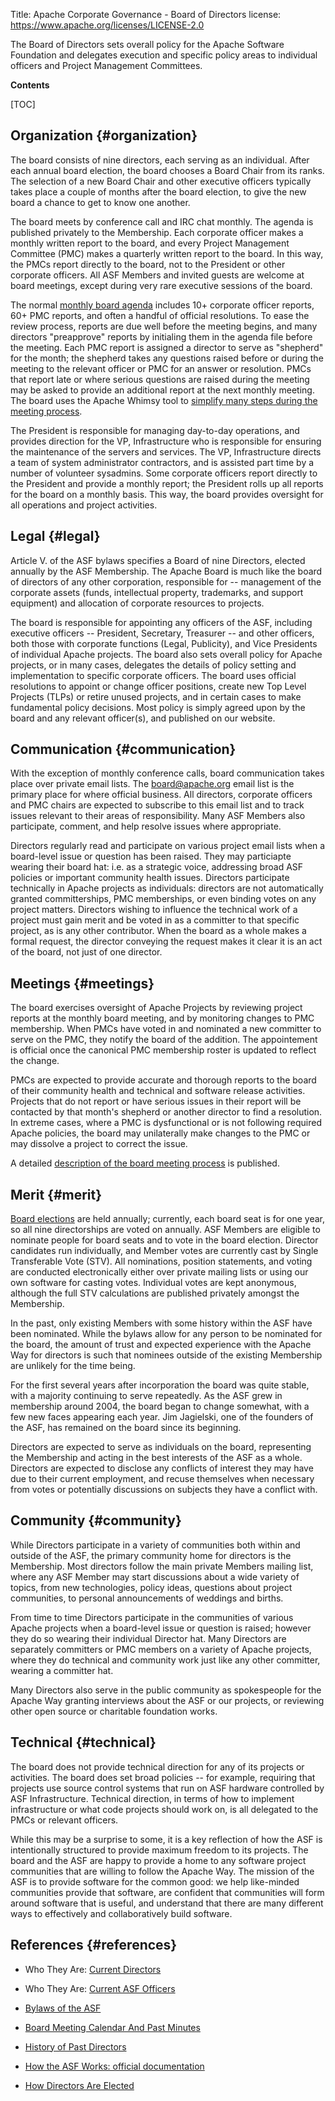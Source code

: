 Title: Apache Corporate Governance - Board of Directors
license: https://www.apache.org/licenses/LICENSE-2.0



The Board of Directors sets overall policy for the Apache Software Foundation and 
delegates execution and specific policy areas to individual officers 
and Project Management Committees.

**Contents**

[TOC]

## Organization  {#organization}

The board consists of nine directors, each serving as an individual. 
After each annual board election, the board chooses a Board Chair from its ranks. The 
selection of a new Board Chair and other executive officers typically takes place a couple of months after the board election, to give the new 
board a chance to get to know one another. 

The board meets by conference call and IRC chat monthly. The agenda is published 
privately to the Membership. Each corporate officer makes a monthly written 
report to the board, and every Project Management Committee (PMC) makes a 
quarterly written report to the board. In this way, the PMCs report directly to 
the board, not to the President or other corporate officers. All ASF Members and 
invited guests are welcome at board meetings, except during very rare executive 
sessions of the board.

The normal [monthly board agenda](/foundation/board/calendar) includes 10+ corporate officer reports, 60+ 
PMC reports, and often a handful of official resolutions. To ease the review 
process, reports are due well before the meeting begins, and many 
directors "preapprove" reports by initialing them in the agenda file before the 
meeting. Each PMC report is assigned a director to serve as "shepherd" for the 
month; the shepherd takes any questions raised before or during the meeting to the relevant officer or PMC for an answer or resolution. PMCs that report 
late or where serious questions are raised during the meeting may be asked to 
provide an additional report at the next monthly meeting.  The board 
uses the Apache Whimsy tool to [simplify many steps during the meeting process][1].

The President is responsible for managing day-to-day operations, and 
provides direction for the VP, Infrastructure who is responsible for ensuring the maintenance of the 
servers and services.  The VP, Infrastructure directs  
a team of system administrator contractors, and is assisted part time by a 
number of volunteer sysadmins.  Some corporate officers report directly to the 
President and provide a monthly report; the President rolls up all reports for 
the board on a monthly basis.  This way, the board provides oversight for all
operations and project activities.

## Legal  {#legal}

Article V. of the ASF bylaws specifies a Board of nine Directors, elected 
annually by the ASF Membership. The Apache Board is much like the board of 
directors of any other corporation, responsible for -- management of the 
corporate assets (funds, intellectual property, trademarks, and support 
equipment) and allocation of corporate resources to projects.

The board is responsible for appointing any officers of the ASF, including 
executive officers -- President, Secretary, Treasurer -- and other officers, both 
those with corporate functions (Legal, Publicity), and Vice Presidents of 
individual Apache projects. The board also sets overall policy for Apache 
projects, or in many cases, delegates the details of policy setting and 
implementation to specific corporate officers. The board uses official resolutions to 
appoint or change officer positions, create new Top Level Projects (TLPs) or 
retire unused projects, and in certain cases to make fundamental policy 
decisions. Most policy is simply agreed upon by the board and any relevant 
officer(s), and published on our website.

## Communication  {#communication}

With the exception of monthly conference calls, board communication takes place over 
private email lists. The board@apache.org email list is the primary place for 
where official business. All directors, corporate officers and PMC 
chairs are expected to subscribe to this email list and to track issues relevant 
to their areas of responsibility. Many ASF Members also participate, comment, 
and help resolve issues where appropriate.

Directors regularly read and participate on various project email lists 
when a board-level issue or question has been raised. They may particiapte wearing their board hat: i.e. as a strategic voice, addressing broad ASF 
policies or important community health issues. Directors participate technically 
in Apache projects as individuals: directors are not automatically granted 
committerships, PMC memberships, or even binding votes on any project matters. 
Directors wishing to influence the technical work of a project must gain merit 
and be voted in as a committer to that specific project, as is any other 
contributor.  When the board as a whole makes a formal request, the director 
conveying the request makes it clear it is an act of the board, not just of one director.

## Meetings  {#meetings}

The board exercises oversight of Apache Projects by reviewing project reports at 
the monthly board meeting, and by monitoring changes to PMC membership. When
PMCs have voted in and nominated a new committer to serve on the PMC, they
notify the board of the addition. The appointement is official once the
canonical PMC membership roster is updated to reflect the change.

PMCs are expected to provide accurate and thorough reports to the board of their 
community health and technical and software release activities. Projects that do 
not report or have serious issues in their report will be contacted by that 
month's shepherd or another director to find a resolution. In extreme cases, 
where a PMC is dysfunctional or is not following required Apache policies, the 
board may unilaterally make changes to the PMC or may dissolve a project to 
correct the issue.

A detailed [description of the board meeting process][1] is published.

## Merit  {#merit}

[Board elections][2] are held annually; currently, each board seat is for one year, 
so all nine directorships are voted on annually. ASF Members are eligible to 
nominate people for board seats and to vote in the board election. 
Director candidates run individually, and Member votes are currently cast by 
Single Transferable Vote (STV). All nominations, position statements, and 
voting are conducted electronically either over private mailing lists or using 
our own software for casting votes. Individual votes are kept anonymous, 
although the full STV calculations are published privately amongst the 
Membership.

In the past, only existing Members with some history within the ASF have been 
nominated. While the bylaws allow for any person to be nominated for the board, 
the amount of trust and expected experience with the Apache Way for directors 
is such that nominees outside of the existing Membership are unlikely for the 
time being.

For the first several years after incorporation the board was quite stable, 
with a majority continuing to serve repeatedly. As the ASF grew in membership 
around 2004, the board began to change somewhat, with a few new faces appearing 
each year. Jim Jagielski, one of the founders of the ASF, has remained on the 
board since its beginning.

Directors are expected to serve as individuals on the board, representing the 
Membership and acting in the best interests of the ASF as a whole. Directors 
are expected to disclose any conflicts of interest they may have due to their 
current employment, and recuse themselves when necessary from votes or 
potentially discussions on subjects they have a conflict with.

## Community  {#community}

While Directors participate in a variety of communities both within and outside 
of the ASF, the primary community home for directors is the Membership. Most 
directors follow the main private Members mailing list, where any ASF Member may 
start discussions about a wide variety of topics, from new 
technologies, policy ideas, questions about project communities, to 
personal announcements of weddings and births.

From time to time Directors participate in the communities of various Apache 
projects when a board-level issue or question is raised; however they do so 
wearing their individual Director hat. Many Directors are separately committers 
or PMC members on a variety of Apache projects, where they do technical and 
community work just like any other committer, wearing a committer hat.

Many Directors also serve in the public community as spokespeople for 
the Apache Way granting interviews about the ASF or our projects, or 
reviewing other open source or charitable foundation works.

## Technical  {#technical}

The board does not provide technical direction for any of its projects or 
activities. The board does set broad policies -- for example, requiring that projects use source control systems that run on ASF hardware controlled by ASF 
Infrastructure. Technical direction, in terms of how to implement 
infrastructure or what code projects should work on, is all delegated to the 
PMCs or relevant officers.

While this may be a surprise to some, it is a key reflection of how the ASF 
is intentionally structured to provide maximum freedom to its projects. The 
board and the ASF are happy to provide a home to any software project 
communities that are willing to follow the Apache Way. The mission of the ASF 
is to provide software for the common good: we help like-minded 
communities provide that software, are confident that communities will form 
around software that is useful, and understand that there are many different 
ways to effectively and collaboratively build software.

## References  {#references}

* Who They Are: [Current Directors](/foundation/board/)
* Who They Are: [Current ASF Officers](/foundation/)
* [Bylaws of the ASF](/foundation/bylaws.html)
* [Board Meeting Calendar And Past Minutes](/foundation/board/calendar.html)
* [History of Past Directors](/history/directors.html)
* [How the ASF Works: official documentation](/foundation/how-it-works.html)
* [How Directors Are Elected][2]

 


  [1]: /foundation/board/meeting
  [2]: /foundation/governance/meetings#boardvoting
